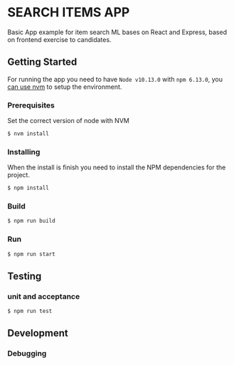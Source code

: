 # SEARCH ITEMS APP

Basic App example for item search ML bases on React and Express, based on frontend exercise to candidates.


## Getting Started

For running the app you need to have ` Node v10.13.0 ` with ` npm 6.13.0 `, you [can use nvm](https://github.com/nvm-sh/nvm) to setup the environment.


### Prerequisites

Set the correct version of node with NVM

```bash
$ nvm install
```



### Installing

When the install is finish you need to install the NPM dependencies for the project.

```bash
$ npm install
```

### Build

```bash
$ npm run build
```

### Run

```bash
$ npm run start
```

## Testing

### unit and acceptance

```bash
$ npm run test
```

## Development

### Debugging




